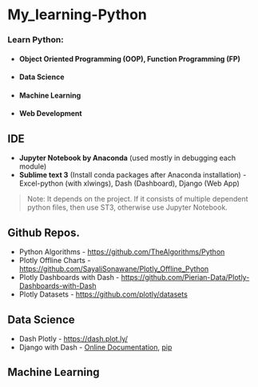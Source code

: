 # My_learning-Python
### Learn Python: 
  - #### Object Oriented Programming (OOP), Function Programming (FP)
  - #### Data Science
  - #### Machine Learning
  - #### Web Development

## IDE
* __Jupyter Notebook by Anaconda__ (used mostly in debugging each module)
* __Sublime text 3__ (Install conda packages after Anaconda installation) - Excel-python (with xlwings), Dash (Dashboard), Django (Web App)

> Note: It depends on the project. If it consists of multiple dependent python files, then use ST3, otherwise use Jupyter Notebook.

## Github Repos.
* Python Algorithms - https://github.com/TheAlgorithms/Python
* Plotly Offline Charts - https://github.com/SayaliSonawane/Plotly_Offline_Python
* Plotly Dashboards with Dash - https://github.com/Pierian-Data/Plotly-Dashboards-with-Dash
* Plotly Datasets - https://github.com/plotly/datasets

## Data Science
* Dash Plotly - https://dash.plot.ly/
* Django with Dash - [Online Documentation](https://django-plotly-dash.readthedocs.io/en/latest/introduction.html), [pip](https://pypi.org/project/django-plotly-dash/)

## Machine Learning





